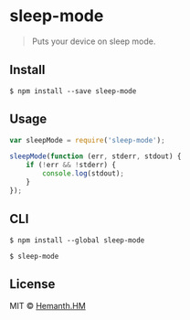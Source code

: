 # sleep-mode

> Puts your device on sleep mode.


## Install

```
$ npm install --save sleep-mode
```


## Usage

```js
var sleepMode = require('sleep-mode');

sleepMode(function (err, stderr, stdout) {
	if (!err && !stderr) {
		console.log(stdout);
	}
});
```

## CLI

```
$ npm install --global sleep-mode
```

```
$ sleep-mode 
```


## License

MIT © [Hemanth.HM](http://h3manth.com)
